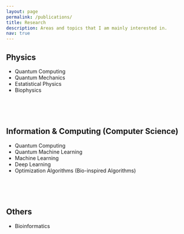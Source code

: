 ```yaml
---
layout: page
permalink: /publications/
title: Research
description: Areas and topics that I am mainly interested in.
nav: true
---
```


<div class="myDiv">
<h2> Physics </h2>
<div class="row">
  <ul>
  <li>Quantum Computing&nbsp;</li>
  <li>Quantum Mechanics&nbsp;</li>
  <li>Estatistical Physics&nbsp;</li>
  <li>Biophysics&nbsp;</li>
  </ul> 
</div>
  
<p>&nbsp;</p>
<p>&nbsp;</p>


<div class="myDiv">
<h2> Information & Computing (Computer Science) </h2>
<div class="row">
  <ul>
  <li>Quantum Computing&nbsp;</li>
  <li>Quantum Machine Learning</li>
  <li>Machine Learning&nbsp;</li>
  <li>Deep Learning</li>
  <li>Optimization Algorithms (Bio-inspired Algorithms)&nbsp;</li>
  </ul> 
</div>
  
  
<p>&nbsp;</p>
<p>&nbsp;</p>
  
  <div class="myDiv">
<h2> Others </h2>
<div class="row">
  <ul>
  <li>Bioinformatics&nbsp;</li>
  </ul> 
</div>
  
<p>&nbsp;</p>
<p>&nbsp;</p>
